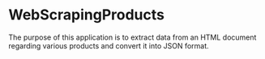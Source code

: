 # WebScrapingProducts

The purpose of this application is to extract data from an HTML document regarding various products and convert it into JSON format.
